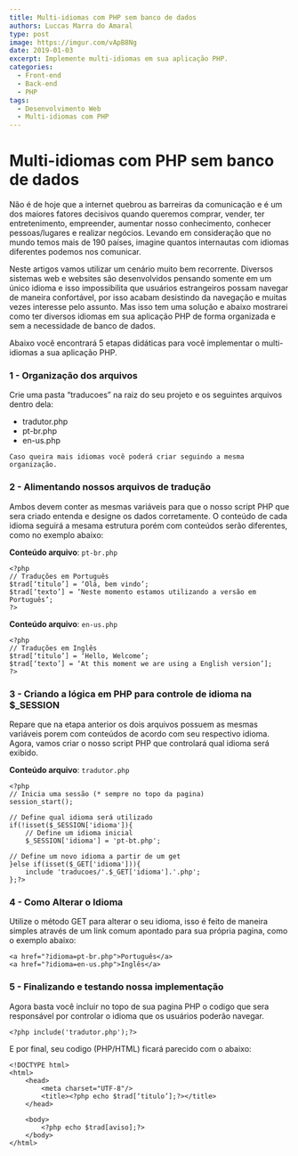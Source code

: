 ```yaml
---
title: Multi-idiomas com PHP sem banco de dados
authors: Luccas Marra do Amaral
type: post
image: https://imgur.com/vApB8Ng
date: 2019-01-03
excerpt: Implemente multi-idiomas em sua aplicação PHP.
categories:
  - Front-end
  - Back-end
  - PHP
tags:
  - Desenvolvimento Web
  - Multi-idiomas com PHP
---
```



# Multi-idiomas com PHP sem banco de dados 


Não é de hoje que a internet quebrou as barreiras da comunicação e é um dos maiores fatores decisivos quando queremos comprar, vender, ter entretenimento, empreender, aumentar nosso conhecimento, conhecer pessoas/lugares e realizar negócios. Levando em consideração que no mundo temos mais de 190 países, imagine quantos internautas com idiomas diferentes podemos nos comunicar.

Neste artigos vamos utilizar um cenário muito bem recorrente. Diversos sistemas web e websites são desenvolvidos pensando somente em um único idioma e isso impossibilita que usuários estrangeiros possam navegar de maneira confortável, por isso acabam desistindo da navegação e muitas vezes interesse pelo assunto. Mas isso tem uma solução e abaixo mostrarei como ter diversos idiomas em sua aplicação PHP de forma organizada e sem a necessidade de banco de dados.


Abaixo você encontrará 5 etapas didáticas para você implementar o multi-idiomas a sua aplicação PHP.
 

### 1 - Organização dos arquivos

Crie uma pasta “traducoes” na raiz do seu projeto e os seguintes arquivos dentro dela: 

* tradutor.php
* pt-br.php
* en-us.php

```Caso queira mais idiomas você poderá criar seguindo a mesma organização.```

  

### 2 - Alimentando nossos arquivos de tradução
Ambos devem conter as mesmas variáveis para que o nosso script PHP que sera criado entenda e designe os dados corretamente. O conteúdo de cada idioma seguirá a mesama estrutura porém com conteúdos serão diferentes, como no exemplo abaixo:


**Conteúdo arquivo**: `pt-br.php` 

```
<?php 
// Traduções em Português
$trad[‘titulo’] = ‘Olá, bem vindo’;
$trad[‘texto’] = ‘Neste momento estamos utilizando a versão em Português’;
?>
```

**Conteúdo arquivo**: `en-us.php` 

```
<?php 
// Traduções em Inglês
$trad[‘titulo’] = ‘Hello, Welcome’;
$trad[‘texto’] = ‘At this moment we are using a English version’];
?>
```




### 3 - Criando a lógica em PHP para controle de idioma na $_SESSION

Repare que na etapa anterior os dois arquivos possuem as mesmas variáveis porem com conteúdos de acordo com seu respectivo idioma. Agora, vamos criar o nosso script PHP que controlará qual idioma será exibido.
 
**Conteúdo arquivo**: `tradutor.php` 

```
<?php
// Inicia uma sessão (* sempre no topo da pagina)
session_start();

// Define qual idioma será utilizado
if(!isset($_SESSION['idioma']){
    // Define um idioma inicial
    $_SESSION['idioma'] = 'pt-bt.php';
    
// Define um novo idioma a partir de um get
}else if(isset($_GET['idioma'])){
    include 'traducoes/'.$_GET['idioma'].'.php';
};?>

```


### 4 - Como Alterar o Idioma

Utilize o método GET para alterar o seu idioma, isso é feito de maneira simples através de um link comum apontado para sua própria pagina, como o exemplo abaixo:

```
<a href="?idioma=pt-br.php">Português</a>
<a href="?idioma=en-us.php">Inglês</a>
```


### 5 - Finalizando e testando nossa implementação

Agora basta você incluir no topo de sua pagina PHP o codigo que sera responsável por controlar o idioma que os usuários poderão navegar.

```
<?php include('tradutor.php');?>
```

E por final, seu codigo (PHP/HTML) ficará parecido com o abaixo:

```
<!DOCTYPE html>
<html>
	<head>
		<meta charset="UTF-8"/>
		<title><?php echo $trad[‘titulo’];?></title>
	</head>
	
	<body>
		<?php echo $trad[aviso];?>
	</body>
</html>
```
